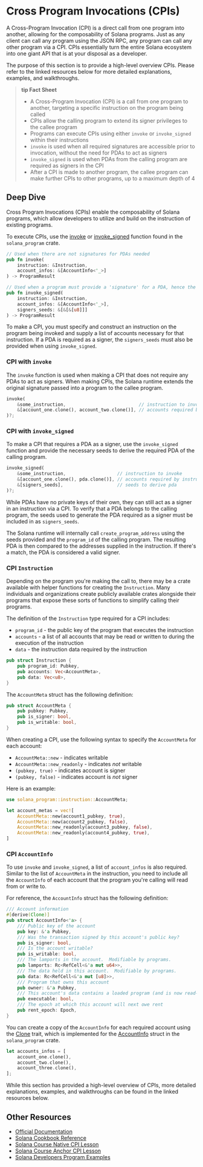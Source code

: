 # Cross Program Invocations (CPIs)

A Cross-Program Invocation (CPI) is a direct call from one program into another, allowing for the composability of Solana programs. Just as any client can call any program using the JSON RPC, any program can call any other program via a CPI. CPIs essentially turn the entire Solana ecosystem into one giant API that is at your disposal as a developer.

The purpose of this section is to provide a high-level overview CPIs. Please refer to the linked resources below for more detailed explanations, examples, and walkthroughs.


> **tip Fact Sheet**
> - A Cross-Program Invocation (CPI) is a call from one program to another, targeting a specific instruction on the program being called
> - CPIs allow the calling program to extend its signer privileges to the callee program
> - Programs can execute CPIs using either `invoke` or `invoke_signed` within their instructions
> - `invoke` is used when all required signatures are accessible prior to invocation, without the need for PDAs to act as signers
> - `invoke_signed` is used when PDAs from the calling program are required as signers in the CPI
> - After a CPI is made to another program, the callee program can make further CPIs to other programs, up to a maximum depth of 4

## Deep Dive

Cross Program Invocations (CPIs) enable the composability of Solana programs, which allow developers to utilize and build on the instruction of existing programs.

To execute CPIs, use the [invoke](https://docs.rs/solana-program/latest/solana_program/program/fn.invoke.html) or [invoke_signed](https://docs.rs/solana-program/latest/solana_program/program/fn.invoke_signed.html) function found in the `solana_program` crate.

```rust
// Used when there are not signatures for PDAs needed
pub fn invoke(
    instruction: &Instruction,
    account_infos: &[AccountInfo<'_>]
) -> ProgramResult

// Used when a program must provide a 'signature' for a PDA, hence the signer_seeds parameter
pub fn invoke_signed(
    instruction: &Instruction,
    account_infos: &[AccountInfo<'_>],
    signers_seeds: &[&[&[u8]]]
) -> ProgramResult
```

To make a CPI, you must specify and construct an instruction on the program being invoked and supply a list of accounts necessary for that instruction. If a PDA is required as a signer, the `signers_seeds` must also be provided when using `invoke_signed`.

### CPI with `invoke`

The `invoke` function is used when making a CPI that does not require any PDAs to act as signers. When making CPIs, the Solana runtime extends the original signature passed into a program to the callee program.

```rust
invoke(
    &some_instruction,                           // instruction to invoke
    &[account_one.clone(), account_two.clone()], // accounts required by instruction
)?;
```

### CPI with `invoke_signed`

To make a CPI that requires a PDA as a signer, use the `invoke_signed` function and provide the necessary seeds to derive the required PDA of the calling program.

```rust
invoke_signed(
    &some_instruction,                   // instruction to invoke
    &[account_one.clone(), pda.clone()], // accounts required by instruction, where one is a pda required as signer
    &[signers_seeds],                    // seeds to derive pda
)?;
```

While PDAs have no private keys of their own, they can still act as a signer in an instruction via a CPI. To verify that a PDA belongs to the calling program, the seeds used to generate the PDA required as a signer must be included in as `signers_seeds`.

The Solana runtime will internally call `create_program_address` using the seeds provided and the `program_id` of the calling program. The resulting PDA is then compared to the addresses supplied in the instruction. If there's a match, the PDA is considered a valid signer.

### CPI `Instruction`

Depending on the program you're making the call to, there may be a crate available with helper functions for creating the `Instruction`. Many individuals and organizations create publicly available crates alongside their programs that expose these sorts of functions to simplify calling their programs.

The definition of the `Instruction` type required for a CPI includes:

- `program_id` - the public key of the program that executes the instruction
- `accounts` - a list of all accounts that may be read or written to during the execution of the instruction
- `data` -  the instruction data required by the instruction

```rust
pub struct Instruction {
    pub program_id: Pubkey,
    pub accounts: Vec<AccountMeta>,
    pub data: Vec<u8>,
}
```

The `AccountMeta` struct has the following definition:

```rust
pub struct AccountMeta {
    pub pubkey: Pubkey,
    pub is_signer: bool,
    pub is_writable: bool,
}
```

When creating a CPI, use the following syntax to specify the `AccountMeta` for each account:

- `AccountMeta::new` - indicates writable
- `AccountMeta::new_readonly` - indicates *not* writable
- `(pubkey, true)` - indicates account is signer
- `(pubkey, false)` - indicates account is *not* signer

Here is an example:

```rust
use solana_program::instruction::AccountMeta;

let account_metas = vec![
    AccountMeta::new(account1_pubkey, true),
    AccountMeta::new(account2_pubkey, false),
    AccountMeta::new_readonly(account3_pubkey, false),
    AccountMeta::new_readonly(account4_pubkey, true),
]
```

### CPI `AccountInfo`

To use `invoke` and `invoke_signed`, a list of `account_infos` is also required. Similar to the list of `AccountMeta` in the instruction, you need to include all the `AccountInfo` of each account that the program you're calling will read from or write to.

For reference, the `AccountInfo` struct has the following definition:

```rust
/// Account information
#[derive(Clone)]
pub struct AccountInfo<'a> {
    /// Public key of the account
    pub key: &'a Pubkey,
    /// Was the transaction signed by this account's public key?
    pub is_signer: bool,
    /// Is the account writable?
    pub is_writable: bool,
    /// The lamports in the account.  Modifiable by programs.
    pub lamports: Rc<RefCell<&'a mut u64>>,
    /// The data held in this account.  Modifiable by programs.
    pub data: Rc<RefCell<&'a mut [u8]>>,
    /// Program that owns this account
    pub owner: &'a Pubkey,
    /// This account's data contains a loaded program (and is now read-only)
    pub executable: bool,
    /// The epoch at which this account will next owe rent
    pub rent_epoch: Epoch,
}
```

You can create a copy of the `AccountInfo` for each required account using the [Clone](https://docs.rs/solana-program/latest/solana_program/account_info/struct.AccountInfo.html#impl-Clone-for-AccountInfo%3C'a%3E) trait, which is implemented for the [AccountInfo](https://docs.rs/solana-program/latest/solana_program/account_info/struct.AccountInfo.html) struct in the `solana_program` crate.

```rust
let accounts_infos = [
    account_one.clone(),
    account_two.clone(),
    account_three.clone(),
];
```

While this section has provided a high-level overview of CPIs, more detailed explanations, examples, and walkthroughs can be found in the linked resources below.

## Other Resources
- [Official Documentation](https://docs.solana.com/developing/programming-model/calling-between-programs#cross-program-invocations)
- [Solana Cookbook Reference](https://solanacookbook.com/references/programs.html#how-to-do-cross-program-invocation)
- [Solana Course Native CPI Lesson](https://www.soldev.app/course/cpi)
- [Solana Course Anchor CPI Lesson](https://www.soldev.app/course/anchor-cpi)
- [Solana Developers Program Examples](https://github.com/solana-developers/program-examples/tree/main/basics/cross-program-invocation)

